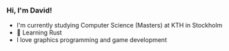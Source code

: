 ### Hi, I'm David!

- I'm currently studying Computer Science (Masters) at KTH in Stockholm
- 🦀 Learning Rust 
- I love graphics programming and game development

<!---
davidasberg/davidasberg is a ✨ special ✨ repository because its `README.md` (this file) appears on your GitHub profile.
You can click the Preview link to take a look at your changes.
--->
